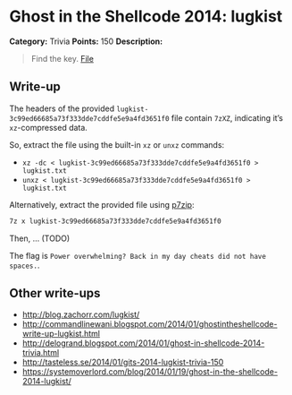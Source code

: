 # Ghost in the Shellcode 2014: lugkist

**Category:** Trivia
**Points:** 150
**Description:**

> Find the key. [File](https://2014.ghostintheshellcode.com/lugkist-3c99ed66685a73f333dde7cddfe5e9a4fd3651f0)

## Write-up

The headers of the provided `lugkist-3c99ed66685a73f333dde7cddfe5e9a4fd3651f0` file contain `7zXZ`, indicating it’s `xz`-compressed data.

So, extract the file using the built-in `xz` or `unxz` commands:

* `xz -dc < lugkist-3c99ed66685a73f333dde7cddfe5e9a4fd3651f0 > lugkist.txt`
* `unxz < lugkist-3c99ed66685a73f333dde7cddfe5e9a4fd3651f0 > lugkist.txt`

Alternatively, extract the provided file using [p7zip](http://p7zip.sourceforge.net/):

```bash
7z x lugkist-3c99ed66685a73f333dde7cddfe5e9a4fd3651f0
```

Then, … (TODO)

The flag is `Power overwhelming? Back in my day cheats did not have spaces.`.

## Other write-ups

* <http://blog.zachorr.com/lugkist/>
* <http://commandlinewani.blogspot.com/2014/01/ghostintheshellcode-write-up-lugkist.html>
* <http://delogrand.blogspot.com/2014/01/ghost-in-shellcode-2014-trivia.html>
* <http://tasteless.se/2014/01/gits-2014-lugkist-trivia-150>
* <https://systemoverlord.com/blog/2014/01/19/ghost-in-the-shellcode-2014-lugkist/>
